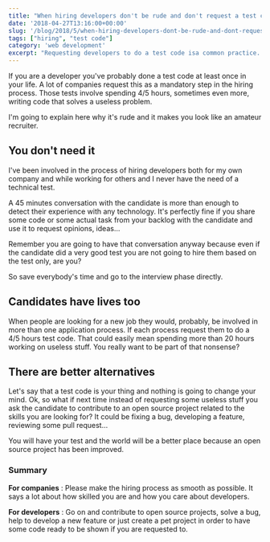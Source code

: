 ```yaml
---
title: "When hiring developers don't be rude and don't request a test code."
date: '2018-04-27T13:16:00+00:00'
slug: '/blog/2018/5/when-hiring-developers-dont-be-rude-and-dont-request-a-test-code'
tags: ["hiring", "test code"]
category: 'web development'
excerpt: "Requesting developers to do a test code isa common practice. But it's rude and it makes you look like an amateur recruiter."
---
```

If you are a developer you've probably done a test code at least once in your life. A lot of companies request this as a mandatory step in the hiring process. Those tests involve spending 4/5 hours, sometimes even more, writing code that solves a useless problem.

I'm going to explain here why it's rude and it makes you look like an amateur recruiter.

## You don't need it

I've been involved in the process of hiring developers both for my own company and while working for others and I never have the need of a technical test.

A 45 minutes conversation with the candidate is more than enough to detect their experience with any technology. It's perfectly fine if you share some code or some actual task from your backlog with the candidate and use it to request opinions, ideas...

Remember you are going to have that conversation anyway because even if the candidate did a very good test you are not going to hire them based on the test only, are you?

So save everybody's time and go to the interview phase directly.

## Candidates have lives too

When people are looking for a new job they would, probably, be involved in more than one application process. If each process request them to do a 4/5 hours test code. That could easily mean spending more than 20 hours working on useless stuff. You really want to be part of that nonsense?

## There are better alternatives

Let's say that a test code is your thing and nothing is going to change your mind. Ok, so what if next time instead of requesting some useless stuff you ask the candidate to contribute to an open source project related to the skills you are looking for? It could be fixing a bug, developing a feature, reviewing some pull request...

You will have your test and the world will be a better place because an open source project has been improved.

### Summary

**For companies** : Please make the hiring process as smooth as possible. It says a lot about how skilled you are and how you care about developers.

**For developers** : Go on and contribute to open source projects, solve a bug, help to develop a new feature or just create a pet project in order to have some code ready to be shown if you are requested to.




